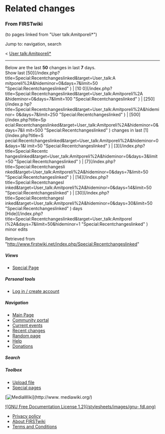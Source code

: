 

# Related changes

### From FIRSTwiki

(to pages linked from "User talk:Amitporeli*")

Jump to: navigation, search

&lt; [User
talk:Amitporeli*](/index.php?title=User_talk:Amitporeli%2A&redirect=no "User
talk:Amitporeli*" )  

* * *

Below are the last **50** changes in last **7** days.  
Show last [50](/index.php?title=Special:Recentchangeslinked&target=User_talk:A
mitporeli%2A&hideminor=0&days=7&limit=50 "Special:Recentchangeslinked" ) | [10
0](/index.php?title=Special:Recentchangeslinked&target=User_talk:Amitporeli%2A
&hideminor=0&days=7&limit=100 "Special:Recentchangeslinked" ) | [250](/index.p
hp?title=Special:Recentchangeslinked&target=User_talk:Amitporeli%2A&hideminor=
0&days=7&limit=250 "Special:Recentchangeslinked" ) | [500](/index.php?title=Sp
ecial:Recentchangeslinked&target=User_talk:Amitporeli%2A&hideminor=0&days=7&li
mit=500 "Special:Recentchangeslinked" ) changes in last [1](/index.php?title=S
pecial:Recentchangeslinked&target=User_talk:Amitporeli%2A&hideminor=0&days=1&l
imit=50 "Special:Recentchangeslinked" ) | [3](/index.php?title=Special:Recentc
hangeslinked&target=User_talk:Amitporeli%2A&hideminor=0&days=3&limit=50
"Special:Recentchangeslinked" ) | [7](/index.php?title=Special:Recentchangesli
nked&target=User_talk:Amitporeli%2A&hideminor=0&days=7&limit=50
"Special:Recentchangeslinked" ) | [14](/index.php?title=Special:Recentchangesl
inked&target=User_talk:Amitporeli%2A&hideminor=0&days=14&limit=50
"Special:Recentchangeslinked" ) | [30](/index.php?title=Special:Recentchangesl
inked&target=User_talk:Amitporeli%2A&hideminor=0&days=30&limit=50
"Special:Recentchangeslinked" ) days  
[Hide](/index.php?title=Special:Recentchangeslinked&target=User_talk:Amitporel
i%2A&days=7&limit=50&hideminor=1 "Special:Recentchangeslinked" ) minor edits

Retrieved from
"<http://www.firstwiki.net/index.php/Special:Recentchangeslinked>"

##### Views

  * [Special Page](/index.php/Special:Recentchangeslinked/User_talk:Amitporeli%2A)

##### Personal tools

  * [Log in / create account](/index.php?title=Special:Userlogin&returnto=Special:Recentchangeslinked)

[](/index.php/Main_Page "Main Page" )

##### Navigation

  * [Main Page](/index.php/Main_Page)
  * [Community portal](/index.php/FIRSTwiki:Community_portal)
  * [Current events](/index.php/Current_events)
  * [Recent changes](/index.php/Special:Recentchanges)
  * [Random page](/index.php/Special:Random)
  * [Help](/index.php/FIRSTwiki:Help)
  * [Donations](/index.php/FIRSTwiki:Site_support)

##### Search



##### Toolbox

  * [Upload file](/index.php/Special:Upload)
  * [Special pages](/index.php/Special:Specialpages)

[![MediaWiki](/skins/common/images/poweredby_mediawiki_88x31.png)](http://www.
mediawiki.org/)

[![GNU Free Documentation License 1.2](/stylesheets/images/gnu-
fdl.png)](http://www.gnu.org/copyleft/fdl.html)

  * [Privacy policy](/index.php/FIRSTwiki:Privacy_policy "FIRSTwiki:Privacy policy" )
  * [About FIRSTwiki](/index.php/FIRSTwiki:About "FIRSTwiki:About" )
  * [Terms and Conditions](/index.php/FIRSTwiki:Terms_and_conditions "FIRSTwiki:Terms and conditions" )

